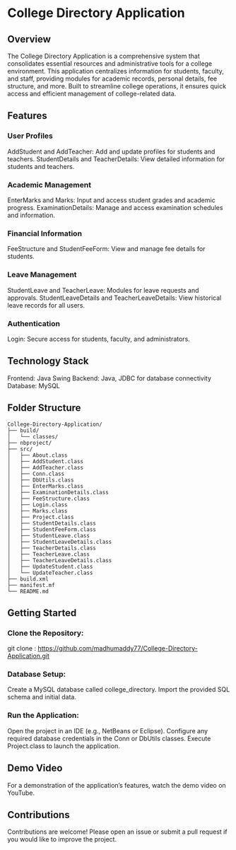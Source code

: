 # College Directory Application
## Overview
The College Directory Application is a comprehensive system that consolidates essential resources and administrative tools for a college environment. This application centralizes information for students, faculty, and staff, providing modules for academic records, personal details, fee structure, and more. Built to streamline college operations, it ensures quick access and efficient management of college-related data.

## Features
### User Profiles
AddStudent and AddTeacher: Add and update profiles for students and teachers.
StudentDetails and TeacherDetails: View detailed information for students and teachers.
### Academic Management
EnterMarks and Marks: Input and access student grades and academic progress.
ExaminationDetails: Manage and access examination schedules and information.
### Financial Information
FeeStructure and StudentFeeForm: View and manage fee details for students.
### Leave Management
StudentLeave and TeacherLeave: Modules for leave requests and approvals.
StudentLeaveDetails and TeacherLeaveDetails: View historical leave records for all users.
### Authentication
Login: Secure access for students, faculty, and administrators.
## Technology Stack
Frontend: Java Swing
Backend: Java, JDBC for database connectivity
Database: MySQL
## Folder Structure
```plaintext
College-Directory-Application/
├── build/
│   └── classes/
├── nbproject/
├── src/
│   ├── About.class
│   ├── AddStudent.class
│   ├── AddTeacher.class
│   ├── Conn.class
│   ├── DbUtils.class
│   ├── EnterMarks.class
│   ├── ExaminationDetails.class
│   ├── FeeStructure.class
│   ├── Login.class
│   ├── Marks.class
│   ├── Project.class
│   ├── StudentDetails.class
│   ├── StudentFeeForm.class
│   ├── StudentLeave.class
│   ├── StudentLeaveDetails.class
│   ├── TeacherDetails.class
│   ├── TeacherLeave.class
│   ├── TeacherLeaveDetails.class
│   ├── UpdateStudent.class
│   └── UpdateTeacher.class
├── build.xml
├── manifest.mf
└── README.md
```

## Getting Started
### Clone the Repository:

git clone : https://github.com/madhumaddy77/College-Directory-Application.git
### Database Setup:

Create a MySQL database called college_directory.
Import the provided SQL schema and initial data.
### Run the Application:

Open the project in an IDE (e.g., NetBeans or Eclipse).
Configure any required database credentials in the Conn or DbUtils classes.
Execute Project.class to launch the application.
## Demo Video
For a demonstration of the application’s features, watch the demo video on YouTube.

## Contributions
Contributions are welcome! Please open an issue or submit a pull request if you would like to improve the project.

